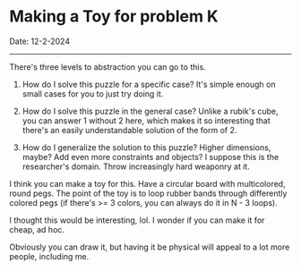 # Making a Toy for problem K 

Date: 12-2-2024

---

There's three levels to abstraction you can go to this. 

1. How do I solve this puzzle for a specific case? It's simple enough on small cases for you to just try doing it. 

2. How do I solve this puzzle in the general case? Unlike a rubik's cube, you can answer 1 without 2 here, which makes it so interesting that there's an easily understandable solution of the form of 2. 

3. How do I generalize the solution to this puzzle? Higher dimensions, maybe? Add even more constraints and objects? I suppose this is the researcher's domain. Throw increasingly hard weaponry at it. 

I think you can make a toy for this. Have a circular board with multicolored, round pegs. The point of the toy is to loop rubber bands through differently colored pegs (if there's >= 3 colors, you can always do it in N - 3 loops). 

I thought this would be interesting, lol. I wonder if you can make it for cheap, ad hoc. 

Obviously you can draw it, but having it be physical will appeal to a lot more people, including me. 

